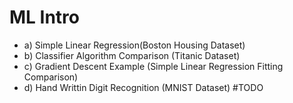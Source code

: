 # ML Intro
   - a) Simple Linear Regression(Boston Housing Dataset)
   - b) Classifier Algorithm Comparison (Titanic Dataset)
   - c) Gradient Descent Example (Simple Linear Regression Fitting Comparison)
   - d) Hand Writtin Digit Recognition (MNIST Dataset) #TODO
   

